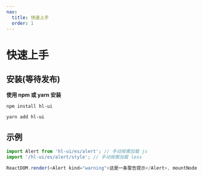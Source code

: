 ```yaml
---
nav:
  title: 快速上手
  order: 1
---
```


# 快速上手

## 安装(等待发布)

**使用 npm 或 yarn 安装**

```shell
npm install hl-ui
```

```shell
yarn add hl-ui
```

## 示例

```js
import Alert from 'hl-ui/es/alert'; // 手动按需加载 js
import '/hl-ui/es/alert/style'; // 手动按需加载 less

ReactDOM.render(<Alert kind="warning">这是一条警告提示</Alert>, mountNode);
```
